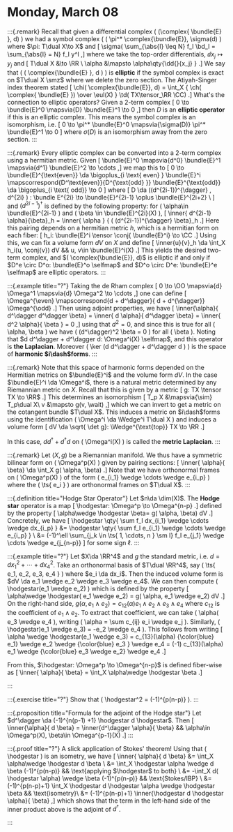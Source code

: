 # Monday, March 08

:::{.remark}
Recall that given a differential complex \( (\complex{ \bundle{E} }, d) \) we had a symbol complex \( ( \pi^* \complex{\bundle{E}}, \sigma(d) \) where $\pi: T\dual X\to X$ and 
\[ \sigma( \sum_{\abs{I} \leq N} f_I \bd_I = \sum_{\abs{I} = N} f_I y^I 
,\] 
where we take the top-order differentials, $\dd{}{x_j} \mapsto y_j$ and 
\[
T\dual X &\to \RR \\
\alpha &\mapsto \alpha\qty{\dd{}{x_j} }
.\]
We say that \( ( \complex{\bundle{E} }, d ) \) is **elliptic** if the symbol complex is exact on $T\dual X \smz$ where we delete the zero section.
The Atiyah-Singer index theorem stated
\[
\chi( \complex{\bundle{E}}, d) = \int_X { \ch( \complex{ \bundle{E} }) \over \eul(X) } \td( TX\tensor_\RR \CC)
.\]
What's the connection to elliptic operators?
Given a 2-term complex 
\[
0 \to \bundle{E}^0 \mapsvia{D} \bundle{E}^1 \to 0
,\]
then $D$ is an **elliptic operator** if this is an elliptic complex.
This means the symbol complex is an isomorphism, i.e. 
\[
0 \to \pi^* \bundle{E}^0 \mapsvia{\sigma(D)} \pi^* \bundle{E}^1 \to 0
\]
where $\sigma(D)$ is an isomorphism away from the zero section.
:::

:::{.remark}
Every elliptic complex can be converted into a 2-term complex using a hermitian metric.
Given 
\[
\bundle{E}^0 \mapsvia{d^0} \bundle{E}^1 \mapsvia{d^1} \bundle{E}^2 \to \cdots
,\]
we map this to 
\[
0 \to \bundle{E}^{\text{even}} \da \bigoplus_{i \text{ even} } \bundle{E}^i 
\mapscorrespond{D^\text{even}}{D^{\text{odd} }} 
\bundle{E}^{\text{odd}} \da \bigoplus_{i \text{ odd}} \to 0
\]
where 
\[
D \da ((d^{2i-1})^{\dagger} , d^{2i} ) : \bundle E^{2i} \to \bundle{E}^{2i-1} \oplus \bundle{E}^{2i+2} \\
\]
and $(d^{2i-1})^{\dagger}$ is defined by the following property: for \( \alpha\in \bundle{E}^{2i-1} \) and \( \beta \in \bundle{E}^{2i}(X) \), 
\[
\inner{ d^{2i-1} \alpha}{\beta}_h = \inner{ \alpha } { ( (d^{2i-1})^{\dagger} \beta}_h
.\]
Here this pairing depends on a hermitian metric $h$, which is a hermitian form on each fiber:
\[
h_i: \bundle{E}^i \tensor \conj{ \bundle{E}^i} \to \CC
.\]
Using this, we can fix a volume form $dV$ on $X$ and define
\[
\inner{u}{v}_h \da \int_X h_i(u, \conj{v}) dV && u, v\in \bundle{E}^i(X)
.\]
This yields the desired two-term complex, and $( \complex{\bundle{E}}, d)$ is elliptic if and only if $D^e \circ D^o: \bundle{E}^o \selfmap$ and $D^o \circ D^e: \bundle{E}^e \selfmap$ are elliptic operators.
:::

:::{.example title="?"}
Taking the de Rham complex
\[
0 \to \OO \mapsvia{d} \Omega^1 \mapsvia{d} \Omega^2 \to \cdots
,\]
one can define 
\[
\Omega^{\even} \mapscorrespond{d + d^\dagger}{ d + d^{\dagger}} \Omega^{\odd}
.\]
Then using adjoint properties, we have
\[
\inner{\alpha}{ d^\dagger d^\dagger \beta} = 
\inner{ d \alpha}{ d^\dagger \beta} =
\inner{ d^2 \alpha}{ \beta } = 
0
,\]
using that $d^2 = 0$, and since this is true for all \( \alpha, \beta \) we have \( (d^\dagger)^2 \beta = 0 \)  for all \( \beta \).
Noting that $d d^\dagger + d^\dagger d: \Omega^i(X) \selfmap$, and this operator is **the Laplacian**.
Moreover \( \ker (d d^\dagger + d^\dagger d ) \) is the space of **harmonic $i\dash$forms**.
:::

:::{.remark}
Note that this space of harmonic forms depended on the Hermitian metrics on $\bundle{E}^i$ and the volume form $dV$.
In the case $\bundle{E}^i \da \Omega^i$, there is a natural metric determined by any Riemannian metric on $X$.
Recall that this is given by a metric
\[
g: TX \tensor TX \to \RR$
.\]
This determines an isomorphism
\[
T_p X &\mapsvia{\sim} T_p\dual X\\
v &\mapsto g(v, \wait)
,\]
which we can invert to get a metric on the cotangent bundle $T\dual X$.
This induces a metric on $i\dash$forms using the identification \( \Omega^i \da \Wedge^i T\dual X \) and induces a volume form
\[
dV \da \sqrt{ \det g}: \Wedge^{\text{top}} TX \to \RR
.\]

In this case, $d d^\dagger + d^\dagger d$ on \( \Omega^i(X) \) is called the **metric Laplacian**.
:::

:::{.remark}
Let $(X, g)$ be a Riemannian manifold.
We thus have a symmetric bilinear form on \( \Omega^p(X) \) given by pairing sections:
\[
\inner{ \alpha}{ \beta} \da \int_X g( \alpha, \beta)
.\]
Note that we have orthonormal frames on \( \Omega^p(X) \) of the form \( e_{i_1} \wedge \cdots \wedge e_{i_p} \) where the \( \ts{ e_i } \)  are orthonormal frames on $T\dual X$.
:::

:::{.definition title="Hodge Star Operator"}
Let $n\da \dim(X)$.
The **Hodge star** operator is a map 
\[
\hodgestar: \Omega^p \to \Omega^{n-p}
.\]
defined by the property
\[
\alpha\wedge \hodgestar \beta= g( \alpha, \beta) dV
.\]
Concretely, we have 
\[
\hodgestar \qty{ \sum f_I dx_{i_1} \wedge \cdots \wedge dx_{i_p} } 
&= \hodgestar \qty{ \sum f_I e_{i_1} \wedge \cdots \wedge e_{i_p} } \\
&= (-1)^\ell \sum_{j_k \in \ts{ 1, \cdots, n } \sm I} f_I e_{j_1} \wedge \cdots \wedge e_{j_{n-p}}
\]
for some sign $\ell$.
:::

:::{.example title="?"}
Let $X\da \RR^4$ and $g$ the standard metric, i.e. $d = dx_1^2 + \cdots + dx_4^2$.
Take an orthonormal basis of $T\dual \RR^4$, say \( \ts{ e_1, e_2, e_3, e_4 } \) where $e_i \da dx_i$.
Then the induced volume form is $dV \da e_1 \wedge e_2 \wedge e_3 \wedge e_4$.
We can then compute
\(
\hodgestar(e_1 \wedge e_2)
\)
which is defined by the property
\[
\alpha\wedge \hodgestar( e_1 \wedge e_2) = g( \alpha, e_1 \wedge e_2) dV
.\]
On the right-hand side, $g( \alpha, e_1 \wedge e_2) = c_{12}(\alpha) e_1 \wedge e_2 \wedge e_3 \wedge e_4$ where $c_{12}$ is the coefficient of $e_1 \wedge e_2$.
To extract that coefficient, we can take \( \alpha( e_3 \wedge e_4 \), writing \( \alpha = \sum c_{ij} e_i \wedge e_j \).
Similarly,  \( \hodgestar)e_1 \wedge e_3) = -e_2 \wedge e_4 \).
This follows from writing 
\[
\alpha \wedge \hodgestar(e_1 \wedge e_3) =
c_{13}(\alpha) {\color{blue} e_1} \wedge e_2 \wedge {\color{blue} e_3 } \wedge e_4 =
(-1) c_{13}(\alpha) e_1 \wedge {\color{blue} e_3 \wedge e_2} \wedge e_4
.\]

From this, $\hodgestar: \Omega^p \to \Omega^{n-p}$ is defined fiber-wise as
\[
\inner{ \alpha}{ \beta} = \int_X \alpha\wedge \hodgestar \beta
.\]


:::

:::{.exercise title="?"}
Show that \( \hodgestar^2 = (-1)^{p(n-p)} \).
:::

:::{.proposition title="Formula for the adjoint of the Hodge star"}
Let $d^\dagger \da (-1)^{n(p-1) +1} \hodgestar d \hodgestar$.
Then 
\[
\inner{\alpha}{ d \beta} = \inner{d^\dagger \alpha}{ \beta} && \alpha\in \Omega^p(X), \beta\in \Omega^{p-1}(X)
.\]
:::

:::{.proof title="?"}
A slick application of Stokes' theorem!
Using that \( \hodgestar \) is an isometry, we have
\[
\inner{ \alpha}{ d \beta} 
&= \int_X \alpha\wedge \hodgestar d \beta \\
&= \int_X \hodgestar \alpha \wedge d \beta 
(-1)^{p(n-p)} 
&& \text{applying $\hodgestar$ to both} \\
&= -\int_X d( \hodgestar \alpha) \wedge \beta (-1)^{p(n-p)}
&& \text{Stokes/IBP} \\
&= (-1)^{p(n-p)+1} \int_X \hodgestar d \hodgestar \alpha \wedge \hodgestar \beta 
&& \text{isometry}\\
&= (-1)^{p(n-p)+1} \inner{\hodgestar d \hodgestar \alpha}{ \beta}
,\]
which shows that the term in the left-hand side of the inner product above is the adjoint of $d^\dagger$.

:::


